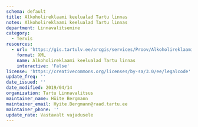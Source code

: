 ```yaml
---
schema: default
title: Alkoholireklaami keelualad Tartu linnas
notes: Alkoholireklaami keelualad Tartu linnas
department: Linnavalitsemine
category:
  - Tervis
resources:
  - url: 'https://gis.tartulv.ee/arcgis/services/Proov/Alkoholireklaami_keelualad/MapServer?wsdl'
    format: XML
    name: Alkoholireklaami keelualad Tartu linnas
    interactive: 'False'
license: 'https://creativecommons.org/licenses/by-sa/3.0/ee/legalcode'
update_freq: ''
date_issued: ''
date_modified: 2019/04/14
organization: Tartu Linnavalitsus
maintainer_name: Hüite Bergmann
maintainer_email: Hyite.Bergmann@raad.tartu.ee
maintainer_phone: ''
update_rate: Vastavalt vajadusele
---
```


